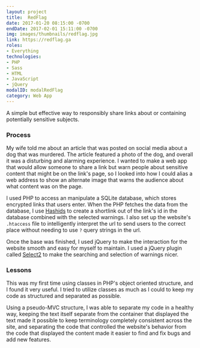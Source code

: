 ```yaml
---
layout: project
title:  RedFlag
date: 2017-01-20 08:15:00 -0700
endDate: 2017-02-01 15:11:00 -0700
img: images/thumbnails/redflag.jpg
link: https://redflag.ga
roles:
- Everything
technologies:
- PHP
- Sass
- HTML
- JavaScript
- jQuery
modalID: modalRedFlag
category: Web App
---
```

A simple but effective way to responsibly share links about or containing potentially
sensitive subjects.

### Process

My wife told me about an article that was posted on social media about a dog that was
murdered. The article featured a photo of the dog, and overall it was a disturbing and
alarming experience. I wanted to make a web app that would allow someone to share a link
but warn people about sensitive content that might be on the link's page, so I looked
into how I could alias a web address to show an alternate image that warns the audience
about what content was on the page.

I used PHP to access an manipulate a SQLite database, which stores encrypted links that
users enter. When the PHP fetches the data from the database, I use [Hashids](http://hashids.org/php/)
to create a shortlink out of the link's id in the database combined with the selected warnings.
I also set up the website's `.htaccess` file to intelligently interpret the url to send users
to the correct place without needing to use `?` query strings in the url.

Once the base was finished, I used jQuery to make the interaction for the website smooth
and easy for myself to maintain. I used a jQuery plugin called [Select2](https://select2.github.io/)
to make the searching and selection of warnings nicer.

### Lessons

This was my first time using classes in PHP's object oriented structure, and I found
it very useful. I tried to utilize classes as much as I could to keep my code as structured
and separated as possible.

Using a pseudo-MVC structure, I was able to separate my code in a healthy way, keeping the text
itself separate from the container that displayed the text made it possible to keep terminology
completely consistent across the site, and separating the code that controlled the website's
behavior from the code that displayed the content made it easier to find and fix bugs and add
new features.
